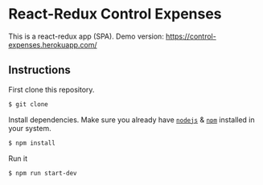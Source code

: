 # React-Redux Control Expenses

This is a react-redux app (SPA).
Demo version: https://control-expenses.herokuapp.com/

## Instructions

First clone this repository.

```bash
$ git clone
```

Install dependencies. Make sure you already have [`nodejs`](https://nodejs.org/en/) & [`npm`](https://www.npmjs.com/) installed in your system.

```bash
$ npm install
```

Run it

```bash
$ npm run start-dev
```
